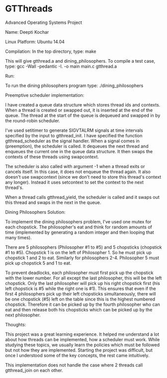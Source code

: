 # GTThreads
Advanced Operating Systems Project

Name: Deepti Kochar

Linux Platform: Ubuntu 14.04

Compilation:
In the top directory, type: 
make

This will give gtthread.a and dining_philosophers.
To compile a test case, type:
gcc -Wall -pedantic -I. -o main main.c gtthread.a

Run:

To run the dining philosophers program type:
./dining_philosophers

Preemptive scheduler implementation:

I have created a queue data structure which stores thread ids and contexts. When a thread is created or swapped out, it is inserted at the end of the queue. The thread at the start of the queue is dequeued and swapped in by the round-robin scheduler.

I've used setitimer to generate SIGVTALRM signals at time intervals specified by the input to gtthread_init. I have specified the function gtthread_scheduler as the signal handler. When a signal comes in (preemption), the scheduler is called. It dequeues the next thread and enqueues the current one in the queue data structure. It then swaps the contexts of these threads using swapcontext.

The scheduler is also called with argument -1 when a thread exits or cancels itself. In this case, it does not enqueue the thread again. It also doesn't use swapcontext (since we don't need to store this thread's context any longer). Instead it uses setcontext to set the context to the next thread's.

When a thread calls gtthread_yield, the scheduler is called and it swaps out this thread and swaps in the next in the queue.


Dining Philosophers Solution:

To implement the dining philosophers problem, I've used one mutex for each chopstick. The philosopher's eat and think for random amounts of time (implemented by generating a random integer and then looping that many times).

There are 5 philosophers (Philosopher #1 to #5) and 5 chopsticks (chopstick #1 to #5). Chopstick 1 is on the left of Philosopher 1. So he must pick up chopstick 1 and 2 to eat. Similarly for philosophers 2-4. Philosopher 5 must pick up chopstick 5 and 1 to eat.

To prevent deadlocks, each philosopher must first pick up the chopstick with the lower number. For all except the last philosopher, this will be the left chopstick. Only the last philosopher will pick up his right chopstick first (his left chopstick is #5 while the right one is #1). This ensures that even if the first 4 philosophers pick up their left chopsticks simultaneously, there will be one chopstick (#5) left on the table since this is the highest numbered chopstick. Therefore it can be picked up by the fourth philosopher who can eat and then release both his chopsticks which can be picked up by the next philosopher.


Thoughts:

This project was a great learning experience. It helped me understand a lot about how threads can be implemented, how a scheduler must work. While studying these topics, we usually learn the policies which must be followed but not how they are implemented. Starting the project was difficult, but once I understood some of the key concepts, the rest came intuitively.

This implementation does not handle the case where 2 threads call gtthread_join on each other.
